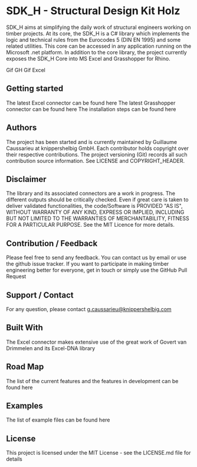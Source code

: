 # SDK_H - Structural Design Kit Holz
SDK_H aims at simplifying the daily work of structural engineers working on timber projects. At its core, the SDK_H is a C# library which implements the logic and technical rules from the Eurocodes 5 (DIN EN 1995) and some related utilities. This core can be accessed in any application running on the Microsoft .net platform. In addition to the core library, the project currently exposes the SDK_H Core into MS Excel and Grasshopper for Rhino.

Gif GH
Gif Excel

## Getting started
The latest Excel connector can be found here
The latest Grasshopper connector can be found here
The installation steps can be found here

## Authors
The project has been started and is currently maintained by Guillaume Caussarieu at knippershelbig GmbH.
Each contributor holds copyright over their respective contributions. The project versioning (Git) records all such contribution source information. See LICENSE and COPYRIGHT_HEADER.

## Disclaimer
The library and its associated connectors are a work in progress. The different outputs should be critically checked. Even if great care is taken to deliver validated functionalities, the code/Software is PROVIDED "AS IS", WITHOUT WARRANTY OF ANY KIND, EXPRESS OR IMPLIED, INCLUDING BUT NOT LIMITED TO THE WARRANTIES OF MERCHANTABILITY, FITNESS FOR A PARTICULAR PURPOSE. See the MIT Licence for more details.

## Contribution / Feedback
Please feel free to send any feedback. You can contact us by email or use the github issue tracker.
If you want to participate in making timber engineering better for everyone, get in touch or simply use the GitHub Pull Request

## Support / Contact
For any question, please contact g.caussarieu@knippershelbig.com

## Built With
The Excel connector makes extensive use of the great work of Govert van Drimmelen and its Excel-DNA library

## Road Map
The list of the current features and the features in development can be found here

## Examples
The list of example files can be found here

## License
This project is licensed under the MIT License - see the LICENSE.md file for details
